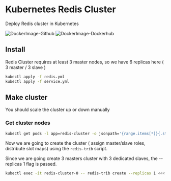 # Kubernetes Redis Cluster

 Deploy Redis cluster in Kubernetes

![DockerImage-Github](https://github.com/hatamiarash7/Kubernetes-Redis/workflows/DockerImage-Github/badge.svg) ![DockerImage-Dockerhub](https://github.com/hatamiarash7/Kubernetes-Redis/workflows/DockerImage-Dockerhub/badge.svg)

## Install

Redis Cluster requires at least 3 master nodes, so we have 6 replicas here ( 3 master / 3 slave )

```bash
kubectl apply -f redis.yml
kubectl apply -f service.yml
```

## Make cluster

You should scale the cluster up or down manually

### Get cluster nodes

```bash
kubectl get pods -l app=redis-cluster -o jsonpath='{range.items[*]}{.status.podIP}:6379 '
```

Now we are going to create the cluster ( assign master/slave roles, distribute slot maps) using the `redis-trib` script.  

Since we are going create 3 masters cluster with 3 dedicated slaves, the --replicas 1 flag is passed.

```bash
kubectl exec -it redis-cluster-0 -- redis-trib create --replicas 1 <<< node list from previous command >>>
```
